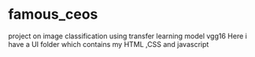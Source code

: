 # famous_ceos
project on image classification using transfer learning model  vgg16
Here i have a UI folder which contains my HTML ,CSS and javascript

